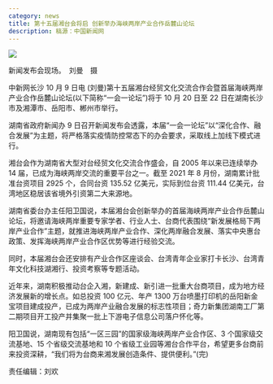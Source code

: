```yaml
---
category: news
title: 第十五届湘台会将启 创新举办海峡两岸产业合作岳麓山论坛
description: 稿源：中国新闻网
---
```


![](http://i2.chinanews.com.cn/simg/ypt/2021/211009/1619d485-4ce6-49be-9dd1-1b5bf08cdf30_zsite.jpg)

新闻发布会现场。　刘曼　摄

中新网长沙 10 月 9 日电 (刘曼)第十五届湘台经贸文化交流合作会暨首届海峡两岸产业合作岳麓山论坛(以下简称“一会一论坛”)将于 10 月 20 日至 22 日在湖南长沙市及湘潭市、岳阳市、郴州市举行。

湖南省政府新闻办 9 日召开新闻发布会透露，本届“一会一论坛”以“深化合作、融合发展”为主题，将严格落实疫情防控常态下的办会要求，采取线上加线下模式进行。

湘台会作为湖南省大型对台经贸文化交流合作盛会，自 2005 年以来已连续举办 14 届，已成为海峡两岸交流的重要平台之一。截至 2021 年 8 月份，湖南累计批准台资项目 2925 个，合同台资 135.52 亿美元，实际到位台资 111.44 亿美元，台湾地区稳居该省境外引资第二大来源地。

湖南省委台办主任阳卫国说，本届湘台会创新举办的首届海峡两岸产业合作岳麓山论坛，将邀请海峡两岸重要专家学者、行业人士、台商代表围绕“新发展格局下两岸产业合作”主题，就推进海峡两岸产业合作、深化两岸融合发展、落实中央惠台政策、发挥海峡两岸产业合作区优势等进行经验交流。

同时，本届湘台会还安排有产业合作区座谈会、台湾青年企业家打卡长沙、台湾青年文化科技湖湘行、投资考察等专题活动。

近年来，湖南积极推动台企入湘，新建成、新引进一批重大台商项目，成为地方经济发展新的增长点。如总投资 100 亿元、年产 1300 万台喷墨打印机的岳阳新金宝项目建成投产，已成为两岸产业融合发展的标志性项目；奇力新集团湖南工厂第二期项目开工投产并集聚一批上下游电子信息公司落户怀化等。

阳卫国说，湖南现有包括“一区三园”的国家级海峡两岸产业合作区、3 个国家级交流基地、15 个省级交流基地和 10 个省级工业园等湘台合作平台，希望更多台商前来投资深耕，“我们将为台商来湘发展创造条件、提供便利。”(完)

责任编辑：刘欢
